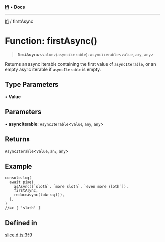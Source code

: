 [**lfi**](../readme.md) • **Docs**

***

[lfi](../globals.md) / firstAsync

# Function: firstAsync()

> **firstAsync**\<`Value`\>(`asyncIterable`): `AsyncIterable`\<`Value`, `any`, `any`\>

Returns an async iterable containing the first value of `asyncIterable`, or
an empty async iterable if `asyncIterable` is empty.

## Type Parameters

• **Value**

## Parameters

• **asyncIterable**: `AsyncIterable`\<`Value`, `any`, `any`\>

## Returns

`AsyncIterable`\<`Value`, `any`, `any`\>

## Example

```
console.log(
  await pipe(
    asAsync([`sloth`, `more sloth`, `even more sloth`]),
    firstAsync,
    reduceAsync(toArray()),
  ),
)
//=> [ 'sloth' ]
```

## Defined in

[slice.d.ts:359](https://github.com/TomerAberbach/lfi/blob/d7a0f90dd72245d6efd6bd97c58a78b3f3028f25/src/operations/slice.d.ts#L359)
